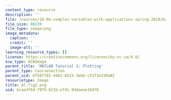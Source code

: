 ```yaml
---
content_type: resource
description: ''
file: /courses/18-04-complex-variables-with-applications-spring-2018/bcaa3f6d7075621bef419ddaeee1b978_ml-fig2.png
file_size: 86220
file_type: image/png
image_metadata:
  caption: ''
  credit: ''
  image-alt: ''
learning_resource_types: []
license: https://creativecommons.org/licenses/by-nc-sa/4.0/
ocw_type: OCWImage
parent_title: 'MATLAB Tutorial 2: Plotting'
parent_type: CourseSection
parent_uid: 6f587f82-4462-0223-3ebb-c53f3e230a02
resourcetype: Image
title: ml-fig2.png
uid: bcaa3f6d-7075-621b-ef41-9ddaeee1b978
---
```

